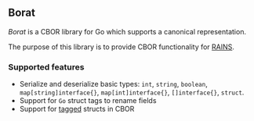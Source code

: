 ## Borat

*Borat* is a CBOR library for Go which supports a canonical representation.

The purpose of this library is to provide CBOR functionality for [RAINS](https://github.com/netsec-ethz/rains).

### Supported features

* Serialize and deserialize basic types: `int`, `string`, `boolean`, `map[string]interface{}`, `map[int]interface{}`, `[]interface{}`, `struct`.
* Support for `Go` struct tags to rename fields
* Support for [tagged](https://tools.ietf.org/html/rfc7049#section-2.4) structs in CBOR
